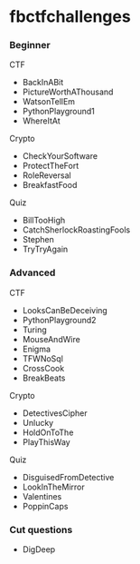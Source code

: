 # fbctfchallenges


### Beginner

CTF
- BackInABit
- PictureWorthAThousand
- WatsonTellEm
- PythonPlayground1
- WhereItAt

Crypto
- CheckYourSoftware
- ProtectTheFort
- RoleReversal
- BreakfastFood

Quiz
- BillTooHigh
- CatchSherlockRoastingFools
- Stephen
- TryTryAgain

### Advanced

CTF
- LooksCanBeDeceiving
- PythonPlayground2
- Turing
- MouseAndWire
- Enigma
- TFWNoSql
- CrossCook
- BreakBeats

Crypto
- DetectivesCipher
- Unlucky
- HoldOnToThe
- PlayThisWay

Quiz
- DisguisedFromDetective
- LookInTheMirror
- Valentines
- PoppinCaps

### Cut questions

- DigDeep